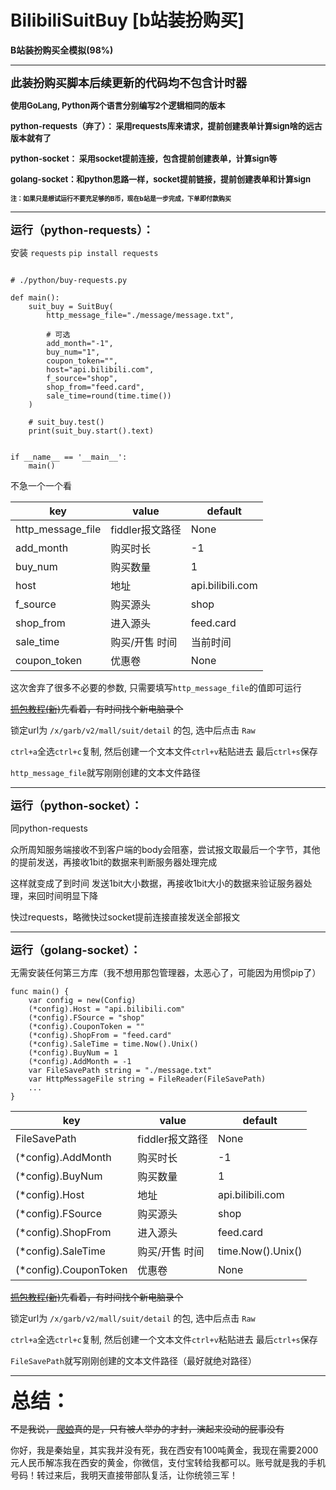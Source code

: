 # BilibiliSuitBuy [b站装扮购买]

**B站装扮购买全模拟(98%)**

------------------------------------------------

<font size=4>**此装扮购买脚本后续更新的代码均不包含计时器**</font>

<font size=2>**使用GoLang, Python两个语言分别编写2个逻辑相同的版本**</font>

<font size=2>**python-requests（弃了）： 采用requests库来请求，提前创建表单计算sign啥的远古版本就有了**</font>

<font size=2>**python-socket： 采用socket提前连接，包含提前创建表单，计算sign等**</font>

<font size=2>**golang-socket：和python思路一样，socket提前链接，提前创建表单和计算sign**</font>

<font size=1>**注：如果只是想试运行不要充足够的B币，现在b站是一步完成，下单即付款购买**</font>

------------------------------------------------

<font size=4>**运行（python-requests）：**</font>

安装 ```requests``` ``` pip install requests ```

```

# ./python/buy-requests.py

def main():
    suit_buy = SuitBuy(
        http_message_file="./message/message.txt",

        # 可选
        add_month="-1",
        buy_num="1",
        coupon_token="",
        host="api.bilibili.com",
        f_source="shop",
        shop_from="feed.card",
        sale_time=round(time.time())
    )

    # suit_buy.test()
    print(suit_buy.start().text)


if __name__ == '__main__':
    main()
```

不急一个一个看

| key               | value       | default          |
|-------------------|-------------|------------------|
| http_message_file | fiddler报文路径 | None             |
| add_month         | 购买时长        | -1               |
| buy_num           | 购买数量        | 1                |
| host              | 地址          | api.bilibili.com |
| f_source          | 购买源头        | shop             |
| shop_from         | 进入源头        | feed.card        |
| sale_time         | 购买/开售 时间    | 当前时间             |
| coupon_token      | 优惠卷         | None             |

这次舍弃了很多不必要的参数, 只需要填写```http_message_file```的值即可运行

~~[抓包教程(新)](https://www.bilibili.com/video/BV1Re411g7f5/)先看着，有时间找个新电脑录个~~

锁定url为 ```/x/garb/v2/mall/suit/detail``` 的包, 选中后点击 ```Raw```

```ctrl+a```全选```ctrl+c```复制, 然后创建一个文本文件```ctrl+v```粘贴进去 最后```ctrl+s```保存

```http_message_file```就写刚刚创建的文本文件路径

------------------------------------------------

<font size=4>**运行（python-socket）：**</font>

同python-requests

众所周知服务端接收不到客户端的body会阻塞，尝试报文取最后一个字节，其他的提前发送，再接收1bit的数据来判断服务器处理完成

这样就变成了到时间 发送1bit大小数据，再接收1bit大小的数据来验证服务器处理，来回时间明显下降

快过requests，略微快过socket提前连接直接发送全部报文

------------------------------------------------
<font size=4>**运行（golang-socket）：**</font>

无需安装任何第三方库（我不想用那包管理器，太恶心了，可能因为用惯pip了）

```
func main() {
	var config = new(Config)
	(*config).Host = "api.bilibili.com"
	(*config).FSource = "shop"
	(*config).CouponToken = ""
	(*config).ShopFrom = "feed.card"
	(*config).SaleTime = time.Now().Unix()
	(*config).BuyNum = 1
	(*config).AddMonth = -1
	var FileSavePath string = "./message.txt"
	var HttpMessageFile string = FileReader(FileSavePath)
	...
}
```

| key                   | value       | default           |
|-----------------------|-------------|-------------------|
| FileSavePath          | fiddler报文路径 | None              |
| (*config).AddMonth    | 购买时长        | -1                |
| (*config).BuyNum      | 购买数量        | 1                 |
| (*config).Host        | 地址          | api.bilibili.com  |
| (*config).FSource     | 购买源头        | shop              |
| (*config).ShopFrom    | 进入源头        | feed.card         |
| (*config).SaleTime    | 购买/开售 时间    | time.Now().Unix() |
| (*config).CouponToken | 优惠卷         | None              |

~~[抓包教程(新)](https://www.bilibili.com/video/BV1Re411g7f5/)先看着，有时间找个新电脑录个~~

锁定url为 ```/x/garb/v2/mall/suit/detail``` 的包, 选中后点击 ```Raw```

```ctrl+a```全选```ctrl+c```复制, 然后创建一个文本文件```ctrl+v```粘贴进去 最后```ctrl+s```保存

```FileSavePath```就写刚刚创建的文本文件路径（最好就绝对路径）

------------------------------------------------
<font size=6>**总结：** </font>

~~不是我说， [爬娘](https://space.bilibili.com/647193094)真的是，只有被人举办的才封，演起来没动的屁事没有~~

你好，我是秦始皇，其实我并没有死，我在西安有100吨黄金，我现在需要2000元人民币解冻我在西安的黄金，你微信，支付宝转给我都可以。账号就是我的手机号码！转过来后，我明天直接带部队复活，让你统领三军！
